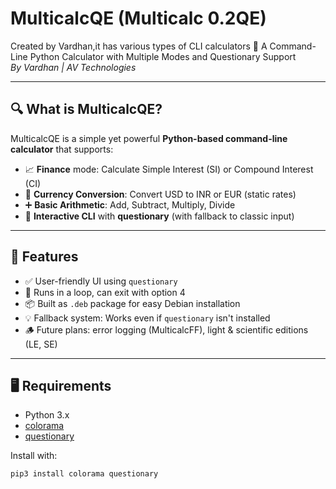 # MulticalcQE (Multicalc 0.2QE)
Created by Vardhan,it has various types of CLI calculators
🧮 A Command-Line Python Calculator with Multiple Modes and Questionary Support  
*By Vardhan | AV Technologies*

---

## 🔍 What is MulticalcQE?

MulticalcQE is a simple yet powerful **Python-based command-line calculator** that supports:
- 📈 **Finance** mode: Calculate Simple Interest (SI) or Compound Interest (CI)
- 💱 **Currency Conversion**: Convert USD to INR or EUR (static rates)
- ➕ **Basic Arithmetic**: Add, Subtract, Multiply, Divide
- 🧠 **Interactive CLI** with **questionary** (with fallback to classic input)

---

## 🚀 Features
- ✅ User-friendly UI using `questionary`
- 🔁 Runs in a loop, can exit with option 4
- 📦 Built as `.deb` package for easy Debian installation
- 💡 Fallback system: Works even if `questionary` isn't installed
- 🪵 Future plans: error logging (MulticalcFF), light & scientific editions (LE, SE)

---

## 🖥️ Requirements

- Python 3.x
- [colorama](https://pypi.org/project/colorama/)
- [questionary](https://pypi.org/project/questionary/)

Install with:
```bash
pip3 install colorama questionary
